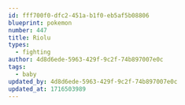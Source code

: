 ```yaml
---
id: fff700f0-dfc2-451a-b1f0-eb5af5b08806
blueprint: pokemon
number: 447
title: Riolu
types:
  - fighting
author: 4d8d6ede-5963-429f-9c2f-74b897007e0c
tags:
  - baby
updated_by: 4d8d6ede-5963-429f-9c2f-74b897007e0c
updated_at: 1716503989
---
```

